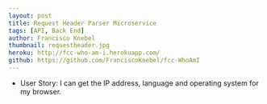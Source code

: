 ```yaml
---
layout: post
title: Request Header Parser Microservice
tags: [API, Back End]
author: Francisco Knebel
thumbnail: requestheader.jpg
heroku: http://fcc-who-am-i.herokuapp.com/
github: https://github.com/FranciscoKnebel/fcc-WhoAmI
---
```


- User Story: I can get the IP address, language and operating system for my browser.
